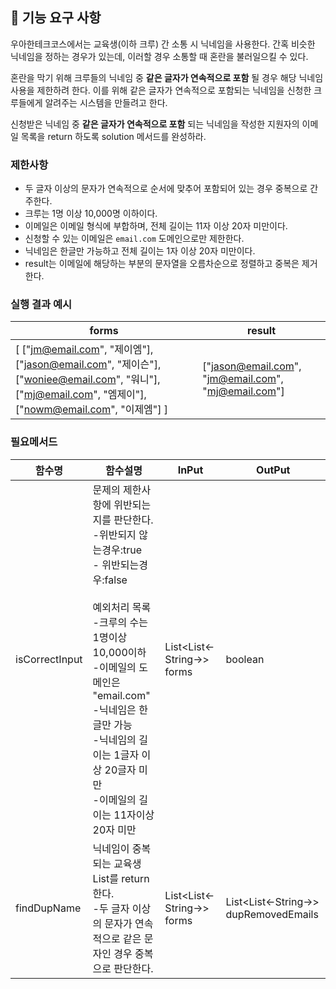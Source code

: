 ## 🚀 기능 요구 사항

우아한테크코스에서는 교육생(이하 크루) 간 소통 시 닉네임을 사용한다. 간혹 비슷한 닉네임을 정하는 경우가 있는데, 이러할 경우 소통할 때 혼란을 불러일으킬 수 있다.

혼란을 막기 위해 크루들의 닉네임 중 **같은 글자가 연속적으로 포함** 될 경우 해당 닉네임 사용을 제한하려 한다. 이를 위해 같은 글자가 연속적으로 포함되는 닉네임을 신청한 크루들에게 알려주는 시스템을 만들려고 한다.


신청받은 닉네임 중 **같은 글자가 연속적으로 포함** 되는 닉네임을 작성한 지원자의 이메일 목록을 return 하도록 solution 메서드를 완성하라.

### 제한사항

- 두 글자 이상의 문자가 연속적으로 순서에 맞추어 포함되어 있는 경우 중복으로 간주한다.
- 크루는 1명 이상 10,000명 이하이다.
- 이메일은 이메일 형식에 부합하며, 전체 길이는 11자 이상 20자 미만이다.
- 신청할 수 있는 이메일은 `email.com` 도메인으로만 제한한다.
- 닉네임은 한글만 가능하고 전체 길이는 1자 이상 20자 미만이다.
- result는 이메일에 해당하는 부분의 문자열을 오름차순으로 정렬하고 중복은 제거한다.

### 실행 결과 예시

| forms | result |
| --- | --- |
| [ ["jm@email.com", "제이엠"], ["jason@email.com", "제이슨"], ["woniee@email.com", "워니"], ["mj@email.com", "엠제이"], ["nowm@email.com", "이제엠"] ] | ["jason@email.com", "jm@email.com", "mj@email.com"] |

### 필요메서드

| 함수명            | 함수설명                                                                                                                                                                                                         | InPut                      | OutPut                                |  
|----------------|--------------------------------------------------------------------------------------------------------------------------------------------------------------------------------------------------------------|----------------------------|---------------------------------------|
| isCorrectInput | 문제의 제한사항에 위반되는지를 판단한다.<br/>-위반되지 않는경우:true<br/>- 위반되는경우:false<br/><br/>예외처리 목록<br/>-크루의 수는 1명이상 10,000이하<br/>-이메일의 도메인은 "email.com"<br/>-닉네임은 한글만 가능<br/>-닉네임의 길이는 1글자 이상 20글자 미만<br/>-이메일의 길이는 11자이상 20자 미만 | List<List<-String->> forms | boolean                               |
|findDupName| 닉네임이 중복되는 교육생 List를 return한다.<br/>-두 글자 이상의 문자가 연속적으로 같은 문자인 경우 중복으로 판단한다.       |            List<List<-String->> forms                | List<List<-String->> dupRemovedEmails |
